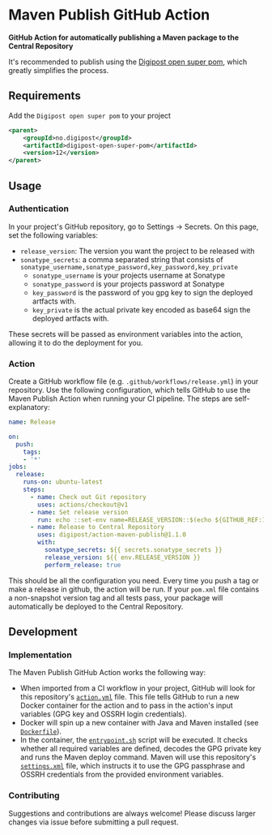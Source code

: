 # Maven Publish GitHub Action

**GitHub Action for automatically publishing a Maven package to the Central Repository**

It's recommended to publish using the [Digipost open super pom](https://github.com/digipost/digipost-open-super-pom/tree/master), which greatly simplifies the process.

## Requirements

Add the `Digipost open super pom` to your project

```xml
<parent>
    <groupId>no.digipost</groupId>
    <artifactId>digipost-open-super-pom</artifactId>
    <version>12</version>
</parent>
```

## Usage

### Authentication

In your project's GitHub repository, go to Settings → Secrets. On this page, set the following variables:

- `release_version`: The version you want the project to be released with
- `sonatype_secrets`: a comma separated string that consists of `sonatype_username,sonatype_password,key_password,key_private`
    - `sonatype_username` is your projects username at Sonatype
    - `sonatype_password` is your projects password at Sonatype
    - `key_password` is the password of you gpg key to sign the deployed artfacts with. 
    - `key_private` is the actual private key encoded as base64 sign the deployed artfacts with.

These secrets will be passed as environment variables into the action, allowing it to do the deployment for you.

### Action

Create a GitHub workflow file (e.g. `.github/workflows/release.yml`) in your repository. Use the following configuration, which tells GitHub to use the Maven Publish Action when running your CI pipeline. The steps are self-explanatory:

```yml
name: Release

on:
  push:
    tags:
    - '*'
jobs:
  release:
    runs-on: ubuntu-latest
    steps:
      - name: Check out Git repository
        uses: actions/checkout@v1
      - name: Set release version
        run: echo ::set-env name=RELEASE_VERSION::$(echo ${GITHUB_REF:10})
      - name: Release to Central Repository
        uses: digipost/action-maven-publish@1.1.0
        with:
          sonatype_secrets: ${{ secrets.sonatype_secrets }}
          release_version: ${{ env.RELEASE_VERSION }}
          perform_release: true
```

This should be all the configuration you need. Every time you push a tag or make a release in github, the action will be run. If your `pom.xml` file contains a non-snapshot version tag and all tests pass, your package will automatically be deployed to the Central Repository.

## Development

### Implementation

The Maven Publish GitHub Action works the following way:

- When imported from a CI workflow in your project, GitHub will look for this repository's [`action.yml`](./action.yml) file. This file tells GitHub to run a new Docker container for the action and to pass in the action's input variables (GPG key and OSSRH login credentials).
- Docker will spin up a new container with Java and Maven installed (see [`Dockerfile`](./Dockerfile)).
- In the container, the [`entrypoint.sh`](./entrypoint.sh) script will be executed. It checks whether all required variables are defined, decodes the GPG private key and runs the Maven deploy command. Maven will use this repository's [`settings.xml`](./settings.xml) file, which instructs it to use the GPG passphrase and OSSRH credentials from the provided environment variables.

### Contributing

Suggestions and contributions are always welcome! Please discuss larger changes via issue before submitting a pull request.
